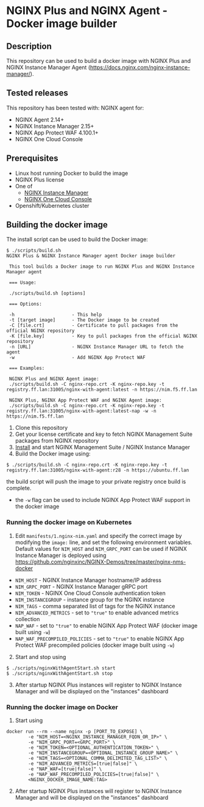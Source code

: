 # NGINX Plus and NGINX Agent - Docker image builder

## Description

This repository can be used to build a docker image with NGINX Plus and NGINX Instance Manager Agent (https://docs.nginx.com/nginx-instance-manager/).

## Tested releases

This repository has been tested with: NGINX agent for:

- NGINX Agent 2.14+
- NGINX Instance Manager 2.15+
- NGINX App Protect WAF 4.100.1+
- NGINX One Cloud Console

## Prerequisites

- Linux host running Docker to build the image
- NGINX Plus license
- One of
  - [NGINX Instance Manager](https://docs.nginx.com/nginx-instance-manager/)
  - [NGINX One Cloud Console](https://docs.nginx.com/nginx-one/)
- Openshift/Kubernetes cluster

## Building the docker image

The install script can be used to build the Docker image:

```
$ ./scripts/build.sh 
NGINX Plus & NGINX Instance Manager agent Docker image builder

 This tool builds a Docker image to run NGINX Plus and NGINX Instance Manager agent

 === Usage:

 ./scripts/build.sh [options]

 === Options:

 -h                     - This help
 -t [target image]      - The Docker image to be created
 -C [file.crt]          - Certificate to pull packages from the official NGINX repository
 -K [file.key]          - Key to pull packages from the official NGINX repository
 -n [URL]               - NGINX Instance Manager URL to fetch the agent
 -w                     - Add NGINX App Protect WAF

 === Examples:

 NGINX Plus and NGINX Agent image:
 ./scripts/build.sh -C nginx-repo.crt -K nginx-repo.key -t registry.ff.lan:31005/nginx-with-agent:latest -n https://nim.f5.ff.lan

 NGINX Plus, NGINX App Protect WAF and NGINX Agent image:
 ./scripts/build.sh -C nginx-repo.crt -K nginx-repo.key -t registry.ff.lan:31005/nginx-with-agent:latest-nap -w -n https://nim.f5.ff.lan
```

1. Clone this repository
2. Get your license certificate and key to fetch NGINX Management Suite packages from NGINX repository
3. [Install](https://docs.nginx.com/nginx-management-suite/) and start NGINX Management Suite / NGINX Instance Manager
4. Build the Docker image using:

```
$ ./scripts/build.sh -C nginx-repo.crt -K nginx-repo.key -t registry.ff.lan:31005/nginx-with-agent:r28 -n https://ubuntu.ff.lan
```

the build script will push the image to your private registry once build is complete.

- the `-w` flag can be used to include NGINX App Protect WAF support in the docker image

### Running the docker image on Kubernetes

1. Edit `manifests/1.nginx-nim.yaml` and specify the correct image by modifying the `image:` line, and set the following environment variables. Default values for `NIM_HOST` and `NIM_GRPC_PORT` can be used if NGINX Instance Manager is deployed using https://github.com/nginxinc/NGINX-Demos/tree/master/nginx-nms-docker
  - `NIM_HOST` - NGINX Instance Manager hostname/IP address
  - `NIM_GRPC_PORT` - NGINX Instance Manager gRPC port
  - `NIM_TOKEN` - NGINX One Cloud Console authentication token
  - `NIM_INSTANCEGROUP` - instance group for the NGINX instance
  - `NIM_TAGS` - comma separated list of tags for the NGINX instance
  - `NIM_ADVANCED_METRICS` - set to `"true"` to enable advanced metrics collection
  - `NAP_WAF` - set to `"true"` to enable NGINX App Protect WAF (docker image built using `-w`)
  - `NAP_WAF_PRECOMPILED_POLICIES` - set to `"true"` to enable NGINX App Protect WAF precompiled policies (docker image built using `-w`)

2. Start and stop using

```
$ ./scripts/nginxWithAgentStart.sh start
$ ./scripts/nginxWithAgentStart.sh stop
```

3. After startup NGINX Plus instances will register to NGINX Instance Manager and will be displayed on the "instances" dashboard

### Running the docker image on Docker

1. Start using

```
docker run --rm --name nginx -p [PORT_TO_EXPOSE] \
        -e "NIM_HOST=<NGINX_INSTANCE_MANAGER_FQDN_OR_IP>" \
        -e "NIM_GRPC_PORT=<GRPC_PORT>" \
        -e "NIM_TOKEN=<OPTIONAL_AUTHENTICATION_TOKEN>" \
        -e "NIM_INSTANCEGROUP=<OPTIONAL_INSTANCE_GROUP_NAME>" \
        -e "NIM_TAGS=<OPTIONAL_COMMA_DELIMITED_TAG_LIST>" \
        -e "NIM_ADVANCED_METRICS=[true|false]" \
        -e "NAP_WAF=[true|false]" \
        -e "NAP_WAF_PRECOMPILED_POLICIES=[true|false]" \
        <NGINX_DOCKER_IMAGE_NAME:TAG>
```

2. After startup NGINX Plus instances will register to NGINX Instance Manager and will be displayed on the "instances" dashboard
